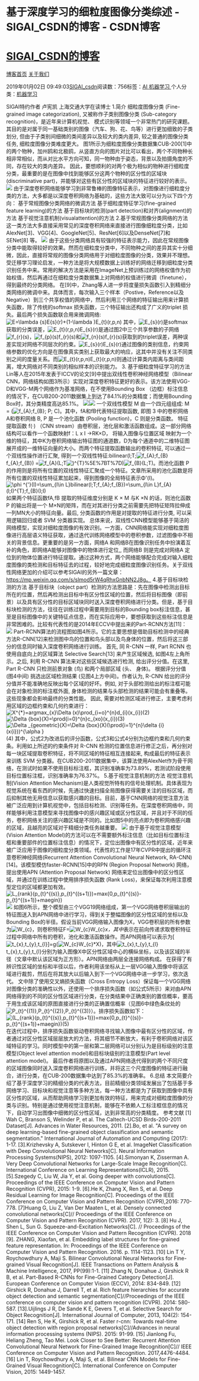 
# 基于深度学习的细粒度图像分类综述 - SIGAI_CSDN的博客 - CSDN博客
# [SIGAI_CSDN的博客](https://blog.csdn.net/sigai_csdn)


[博客首页](https://blog.csdn.net/SIGAI_CSDN)
[关于我们](https://me.csdn.net/SIGAI_CSDN)

2019年01月02日 09:49:03[SIGAI_csdn](https://me.csdn.net/SIGAI_CSDN)阅读数：756标签：[AI																](https://so.csdn.net/so/search/s.do?q=AI&t=blog)[机器学习																](https://so.csdn.net/so/search/s.do?q=机器学习&t=blog)[
							](https://so.csdn.net/so/search/s.do?q=AI&t=blog)个人分类：[机器学习																](https://blog.csdn.net/SIGAI_CSDN/article/category/7772121)


SIGAI特约作者
卢宪凯
上海交通大学在读博士
1.简介
细粒度图像分类 (Fine-grained image categorization), 又被称作子类别图像分类 (Sub-category recognition)，是近年来计算机视觉、 模式识别等领域一个非常热门的研究课题。 其目的是对属于同一基础类别的图像（汽车、狗、花、鸟等）进行更加细致的子类划分, 但由于子类别间细微的类间差异以及较大的类内差异, 较之普通的图像分类任务, 细粒度图像分类难度更大。 图1所示为细粒度图像分类数据集CUB-200[1]中的两个物种，加州鸥和北极鸥，从竖直方向的图片对比可以看出，两个不同物种长相非常相似，而从对比水平方向可知，同一物种由于姿态，背景以及拍摄角度的不同，存在较大的类内差异。 因此，要想顺利的对两个极为相似的物种进行细粒度分类，最重要的是在图像中找到能够区分这两个物种的区分性的区域块(discriminative part)，并能够对这些有区分性的区域块的特征进行较好的表示。
![](https://img-blog.csdnimg.cn/20181229151719748.png?x-oss-process=image/watermark,type_ZmFuZ3poZW5naGVpdGk,shadow_10,text_aHR0cHM6Ly9ibG9nLmNzZG4ubmV0L1NJR0FJX0NTRE4=,size_16,color_FFFFFF,t_70)
由于深度卷积网络能够学习到非常鲁棒的图像特征表示，对图像进行细粒度分类的方法，大多都是以深度卷积网络为基础的，这些方法大致可以分为以下四个方向：
基于常规图像分类网络的微调方法
基于细粒度特征学习(fine-grained feature learning)的方法
基于目标块的检测(part detection)和对齐(alignment)的方法
基于视觉注意机制(visualattention)的方法
2.基于常规图像分类网络的方法
这一类方法大多直接采用常见的深度卷积网络来直接进行图像细粒度分类，比如AlexNet[3]、VGG[4]、GoogleNet[5]、ResNet[6]以及DenseNet[7]和 SENet[8] 等。
![](https://img-blog.csdnimg.cn/20181229151831558.png?x-oss-process=image/watermark,type_ZmFuZ3poZW5naGVpdGk,shadow_10,text_aHR0cHM6Ly9ibG9nLmNzZG4ubmV0L1NJR0FJX0NTRE4=,size_16,color_FFFFFF,t_70)
由于这些分类网络具有较强的特征表示能力，因此在常规图像分类中能取得较好的效果。然而在细粒度分类中，不同物种之间的差异其实十分细微，因此，直接将常规的图像分类网络用于对细粒度图像的分类，效果并不理想。受迁移学习理论启发，一种方法是将大规模数据上训练好的网络迁移到细粒度分类识别任务中来。常用的解决方法是采用在ImageNet上预训练过的网络权值作为初始权值，然后再通过在细粒度分类数据集上对网络的权值进行微调（finetune），得到最终的分类网络。
在[9]中，Zhang等人进一步将度量损失函数引入到精细分类网络的微调中来。具体而言，每次输入三个样本（Postive，Reference以及Negative）到三个共享权值的网络中，然后利用三个网络的特征输出用来计算损失函数，除了传统的softmax 损失函数，三个特征输出还构成了广义的triplet 损失。最后两个损失函数联合用来微调网络:
![E=\lambda _{s}E_{s}(r)+(1-\lambda )E_{t}(r,p,n)](https://img-blog.csdnimg.cn/20181229152553647)
其中，![E_{s}(r)](https://www.zhihu.com/equation?tex=E_%7Bs%7D(r))是softmax获取的分类误差，![E_{t}(r,p,n)](https://www.zhihu.com/equation?tex=E_%7Bt%7D(r%2Cp%2Cn))E_{s}(r)是通过图2中三个共享参数的子网络![f_{r}(s)](https://www.zhihu.com/equation?tex=f_%7Br%7D(s))，![f_{p}(s)](https://www.zhihu.com/equation?tex=f_%7Bp%7D(s))f_{r}(s)和![f_{n}(s)](https://www.zhihu.com/equation?tex=f_%7Bn%7D(s))f_{r}(s)获取到的triplet误差，两种误差实现对网络不同层次的约束。![E_{s}(r)](https://www.zhihu.com/equation?tex=E_%7Bs%7D(r))E_{s}(r)通过图像的类别信息，约束网络参数的优化方向是在图像真实类别上获取最大的响应，这其中并没有关注不同类别之间的度量关系。而![E_{t}(r,p,n)](https://www.zhihu.com/equation?tex=E_%7Bt%7D(r%2Cp%2Cn))E_{t}(r,p,n)则通过计算类内距离与类间距离，增大网络对不同类别的相似样本的识别能力。
3. 基于细粒度特征学习的方法
Lin等人在2015年发表于ICCV的论文[9]中提出双线性卷积神经网络模型（Bilinear CNN，网络结构如图3所示）实现对深度卷积特征更好的表示。该方法使用VGG-D和VGG-M两个网络作为基准网络，在不使用Bounding Box （边框）标注信息的情况下，在CUB200-2011数据集上到达了84.1%的分类精度；而使用Bounding Box时，其分类精度高达85.1%。
![](https://img-blog.csdnimg.cn/20181229152553692)![](https://img-blog.csdnimg.cn/20181229151949200.png?x-oss-process=image/watermark,type_ZmFuZ3poZW5naGVpdGk,shadow_10,text_aHR0cHM6Ly9ibG9nLmNzZG4ubmV0L1NJR0FJX0NTRE4=,size_16,color_FFFFFF,t_70)
一个双线性模型 M 由一个四元组组成: M = (![f_{A};f_{B}](https://www.zhihu.com/equation?tex=f_%7BA%7D%3Bf_%7BB%7D); P; C)。其中，fA和fB代表特征提取函数, 即图 3 中的卷积网络 A和卷积网络 B, P 是一个池化函数 (Pooling function)，C 则是分类函数。
特征提取函数 f(·) （CNN stream）由卷积层，池化层和激活函数组成。这一部分网络结构可以看作一个函数映射f：L x I →RK×D， 将输入图像与位置区域 映射为一个维的特征，其中K为卷积网络输出特征图的通道数，D为每个通道中的二维特征图展开成的一维特征向量的大小。而两个特征提取函数输出的卷积特征, 可以通过一个双线性操作进行汇聚, 得到一个双线性特征:bilinear(l;T;![f_{A};f_{B}](https://www.zhihu.com/equation?tex=f_%7BA%7D%3Bf_%7BB%7D)f_{A};f_{B}) =![f_{A}](https://www.zhihu.com/equation?tex=f_%7BA%7D)(L;T![)^{T}](https://www.zhihu.com/equation?tex=)%5E%7BT%7D)![f_{B}](https://www.zhihu.com/equation?tex=f_%7BB%7D)(L;T)。而池化函数 P 的作用则是将所有位置的双线性特征汇聚成一个特征。文章所采用的池化函数是将所有位置的双线性特征累加起来，得到图像的全局特征表示Φ'(I)。
![\phi ^{'}(I)=\sum_{l\in L}bilinear(l;T;f_{A};f_{B})=\sum_{l\in L}f_{A}(l;I)^{T};f_{B}(l;I)](https://img-blog.csdnimg.cn/20181229152553729)
如果两个特征函数fA,fB 提取的特征维度分别是 K × M 与K ×N 的话，则池化函数 P 的输出将是一个 M×N的矩阵，而在对其进行分类之前需要先把特征矩阵拉伸成一列MN大小的特征向量。最后, 分类函数的作用是对提取的特征进行分类, 可以采用逻辑回归或者 SVM 分类器实现。
总体来说，双线性CNN模型能够基于简洁的网络模型，实现对细粒度图像的有效识别。一方面，CNN网络能实现对细粒度图像进行高层语义特征获取，通过迭代训练网络模型中的卷积参数，过滤图像中不相关的背景信息。更重要的是另一方面，网络A 和网络B在图像识别任务中扮演着互补的角色，即网络A能够对图像中的物体进行定位,, 而网络B 则是完成对网络A 定位到的物体位置进行特征提取。通过这种方式，两个网络能够配合完成对输入细粒度图像的类检测和目标特征去的过程，较好地完成细粒度图像识别任务。关于双线性网络更加的介绍可以参考SIGAI的另外一篇文章：
https://mp.weixin.qq.com/s/slmod5rW4qRhxGnbNN2J8g。
4.基于目标块检测的方法
基于目标块（object part）检测的方法思路是：先在图像中检测出目标所在的位置，然后再检测出目标中有区分性区域的位置，然后将目标图像（即前景）以及具有区分性的目标区域块同时送入深度卷积网络进行分类。但是，基于目标块检测的方法，往往在训练过程中需要用到目标的Bounding box标注信息，甚至是目标图像中的关键特征点信息，而在实际应用中，要想获取到这些标注信息是非常困难的。比较有代表性的是2014年ECCV中提出来的Part-RCNN方法[11]：
![](https://img-blog.csdnimg.cn/20181229152114256.png?x-oss-process=image/watermark,type_ZmFuZ3poZW5naGVpdGk,shadow_10,text_aHR0cHM6Ly9ibG9nLmNzZG4ubmV0L1NJR0FJX0NTRE4=,size_16,color_FFFFFF,t_70)
Part-RCNN算法的流程图如图4所示。它的主要思想是借助目标检测中的经典方法R-CNN[12]来检测图中鸟的位置和鸟头部以及鸟身体的位置，然后将这三部分的信息同时输入深度卷积网络进行训练。
首先, 同 R-CNN 一样, Part RCNN 也使用自底向上的区域算法 Selective Search[13] 来产生区域候选, 如图4左上角所示。之后, 利用 R-CNN 算法来对这些区域候选进行检测, 给出评分分值。在这里, Part R-CNN 只检测前景对象 (鸟) 和两个局部区域 (头、 身体)。 根据评分分值 (图4中间) 挑选出区域检测结果 (见图4上方中间)。作者认为, R-CNN 给出的评分分值并不能准确地反映出每个区域的好坏。例如, 对于头部检测给出的标注框可能会在对象检测的标注框外面, 身体检测的结果与头部检测的结果可能会有重叠等。 这些现象都会影响最终的分类性能。 因此, 需要对检测区域进行修正，主要考虑利用区域的边框约束和几何约束进行：
![X^{*}=argmax_{x}\Delta (x)\prod_{i=o}^{n}d_{i}(x_{i})](https://img-blog.csdnimg.cn/20181229152553792)(2)
![\Delta _{box}(X)=\prod_{i=0}^{n}c_{xo}(x_{i})](https://img-blog.csdnimg.cn/20181229152553837)(3)
![\Delta _{geometric}(X)=\Delta _{box}(X)(\prod_{i=1}^{n}\delta _{i}(x_{i}))^{\alpha }](https://img-blog.csdnimg.cn/20181229152553881)(4)
其中，公式2为改进后的评分函数，公式3和公式4分别为边框约束和几何约束条。利用如上所述的约束条件对 R-CNN 检测的位置信息进行修正之后，再分别对每一块区域提取卷积特征，将不同区域的特征相互连接起来, 构成最后的特征表示来训练 SVM 分类器。在CUB200-2011数据集中，该算法使用AlexNet作为骨干网络，在测试时如果不使用目标标注框，其识别准确率为73.89%，若测试阶段使用目标位置标注框，识别准确率为76.37%。
5.基于视觉注意机制的方法
视觉注意机制(Vision Attention Mechanism)是人类视觉所特有的信号处理机制。具体表现为视觉系统在看东西的时候，先通过快速扫描全局图像获得需要关注的目标区域，而后抑制其他无用信息以获取感兴趣的目标。目前，基于CNN网络的视觉注意方法被广泛应用到计算机视觉中，包括目标检测、识别等任务。在深度卷积网络中，同样能够利用注意模型来寻找图像中的感兴趣区域或区分性区域，并且对于不同的任务，卷积网络关注的感兴趣区域是不同的。比如图5中的亮点即为卷积网络感兴趣的区域，且越亮的区域对于精细分类任务越重要。
![](https://img-blog.csdnimg.cn/2018122915230779.png?x-oss-process=image/watermark,type_ZmFuZ3poZW5naGVpdGk,shadow_10,text_aHR0cHM6Ly9ibG9nLmNzZG4ubmV0L1NJR0FJX0NTRE4=,size_16,color_FFFFFF,t_70)
由于基于视觉注意模型(Vision Attention Model)的方法可以在不需要额外标注信息（比如目标位置标注框和重要部件的位置标注信息）的情况下，定位出图像中有区分性的区域，近年来被广泛应用于图像的细粒度分类领域。代表性的工作是17年CVPR中提出的循环注意卷积神经网络(Recurrent Attention Convolutional Neural Network, RA-CNN)[14]。该模型模仿faster-RCNN[15]中的RPN (Region Proposal Network) 网络，提出使用APN (Attention Proposal Network) 网络来定位出图像中的区分性区域，并通过在训练过程中使用排序损失函数 (Rank Loss)，来保证每次利用注意模型定位的区域都更加有效。
![L_{rank}(p_{t}^{(s)},p_{t}^{(s+1)})=max{0,p_{t}^{(s)}-p_{t}^{(s+1)}+maegin}\)](https://img-blog.csdnimg.cn/20181229152553919)![](https://img-blog.csdnimg.cn/20181229152524688.png?x-oss-process=image/watermark,type_ZmFuZ3poZW5naGVpdGk,shadow_10,text_aHR0cHM6Ly9ibG9nLmNzZG4ubmV0L1NJR0FJX0NTRE4=,size_16,color_FFFFFF,t_70)
如图6所示，整个模型由三个VGG19网络组成，第一个VGG网络卷积层输出的特征图送入到APN网络中进行学习，得到关于整幅图像的区分性区域的坐标以及Bounding Box的半径。假设当前VGG网络输入图像为X，VGG卷积层的所有参数为![W_{c}](https://www.zhihu.com/equation?tex=W_%7Bc%7D)，则卷积特征F=![W_{c}](https://www.zhihu.com/equation?tex=W_%7Bc%7D)W_{c}*x，其中*表示在前向传递求取卷积特征过程中网络中所有的卷积，池化和激活函数操作。而APN网络可以表示为[![t_{x},t_{y},t_{l}](https://www.zhihu.com/equation?tex=t_%7Bx%7D%2Ct_%7By%7D%2Ct_%7Bl%7D)]=g(![W_{c}](https://www.zhihu.com/equation?tex=W_%7Bc%7D)W_{c}*X)，其中![t_{x},t_{y},t_{l}](https://www.zhihu.com/equation?tex=t_%7Bx%7D%2Ct_%7By%7D%2Ct_%7Bl%7D)t_{x},t_{y},t_{l}分别为输入图像X中区分性区域中心的横纵坐标，以及该区域的半径（文章中默认该区域为正方形）。APN网络由两层全连接网络构成。
在获得了有辨识性区域的坐标和半径以后，作者利用该坐标从上一层VGG输入图像中将该区域进行裁剪，然后在将其放大以后输入到下一个VGG网络中进一步学习，依次迭代。
文中除了使用交叉熵损失函数（Cross Entropy Loss）保证每一个VGG网络对图像分类的准确性以外，还使用一个排序损失函数（如公式5所示）来对由APN网络得到的不同的区分性区域进行分类，在分类结果中正确类别的置信概率，要高于用生成该区域的原图直接进行分类的正确置信概率（见图6中绿色条纹处的![P_{t}^{(1)},P_{t}^{(2)},P_{t}^{(3)}](https://www.zhihu.com/equation?tex=P_%7Bt%7D%5E%7B(1)%7D%2CP_%7Bt%7D%5E%7B(2)%7D%2CP_%7Bt%7D%5E%7B(3)%7D)）。排序损失函数如下：
![\(L_{rank}(p_{t}^{(s)},p_{t}^{(s+1)})=max{0,p_{t}^{(s)}-p_{t}^{(s+1)}+maegin}\)(5)](https://img-blog.csdnimg.cn/20181229152553958)
在迭代过程中，排序损失函数驱动卷积网络寻找输入图像中最有区分性的区域，作者通过对区分性区域层层放大的方法，将其细节不断放大，有利于卷积网络对该区域特征的学习。同时模型中的第一层和第二层网络可以分别认为是目标级别的注意模型(Object level attention model)和目标块级别的注意模型(Part level attention model)。
最后作者将原图以及通过APN网络迭代得到的两个不同尺度的区域图像同时送入深度卷积网络进行训练，并将这三个尺度图像的特征进行融合，进行分类，在CUB-200数据集中达到了85.3%的准确率。
6.总结
本文简要介绍了基于深度学习的精细分类的代表方法，目前精细分类领域发展出了包括基于多网络学习、目标块和视觉注意等多种方法，每一种方法都是为了获取到图像中具有区分性的区域，从而帮助网络学习到更加有效的特征，用来完成对细粒度图像的分类与识别。特别是通过使用视觉注意机制，能够在不依赖人工标注框信息的情况下，自动学习出图像中细微的区分性区域，达到非常高的分类精度。
参考文献
[1] Wah C, Branson S, Welinder P, et al. The Caltech-UCSD Birds-200-2011 Dataset[J]. Advances in Water Resources, 2011.
[2].Bo, et al. "A survey on deep learning-based fine-grained object classification and semantic segmentation." International Journal of Automation and Computing (2017): 1-17.
[3].Krizhevsky A, Sutskever I, Hinton G E, et al. ImageNet Classification with Deep Convolutional Neural Networks[C]. Neural Information Processing Systems(NIPS), 2012: 1097-1105.
[4].Simonyan K, Zisserman A. Very Deep Convolutional Networks for Large-Scale Image Recognition[C]. International Conference on Learning Representations(ICLR), 2015.
[5].Szegedy C, Liu W, Jia Y, et al. Going deeper with convolutions[C]. Proceedings of the IEEE Conference on Computer Vision and Pattern Recognition (CVPR), 2015: 1-9.
[6].He K, Zhang X, Ren S, et al. Deep Residual Learning for Image Recognition[C]. Proceedings of the IEEE Conference on Computer Vision and Pattern Recognition (CVPR),2016: 770-778.
[7]Huang G, Liu Z, Van Der Maaten L, et al. Densely connected convolutional networks[C]// Proceedings of the IEEE Conference on Computer Vision and Pattern Recognition (CVPR). 2017, 1(2): 3.
[8] Hu J, Shen L, Sun G. Squeeze-and-Excitation Networks[C]. // Proceedings of the IEEE Conference on Computer Vision and Pattern Recognition (CVPR). 2018
[9]. ZHANG, Xiaofan, et al. Embedding label structures for fine-grained feature representation. In: Proceedings of the IEEE Conference on Computer Vision and Pattern Recognition. 2016. p. 1114-1123.
[10] Lin T Y, Roychowdhury A, Maji S. Bilinear Convolutional Neural Networks for Fine-grained Visual Recognition[J]. IEEE Transactions on Pattern Analysis & Machine Intelligence, 2017, PP(99):1-1.
[11] Zhang N, Donahue J, Girshick R B, et al. Part-Based R-CNNs for Fine-Grained Category Detection[J]. European Conference on Computer Vision (ECCV), 2014: 834-849.
[12] Girshick R, Donahue J, Darrell T, et al. Rich feature hierarchies for accurate object detection and semantic segmentation[C]//Proceedings of the IEEE conference on computer vision and pattern recognition (CVPR). 2014: 580-587.
[13].Uijlings J R, De Sande K E, Gevers T, et al. Selective Search for Object Recognition[J]. International Journal of Computer, 2013, 104(2): 154-171.
[14] Ren S, He K, Girshick R, et al. Faster r-cnn: Towards real-time object detection with region proposal networks[C]//Advances in neural information processing systems (NIPS). 2015: 91-99.
[15] Jianlong Fu, Heliang Zheng, Tao Mei. Look Closer to See Better: Recurrent Attention Convolutional Neural Network for Fine-Grained Image Recognition[C]// IEEE Conference on Computer Vision and Pattern Recognition. 2017,4476-4484.
[16] Lin T, Roychowdhury A, Maji S, et al. Bilinear CNN Models for Fine-Grained Visual Recognition[C]. International Conference on Computer Vision, 2015: 1449-1457.


